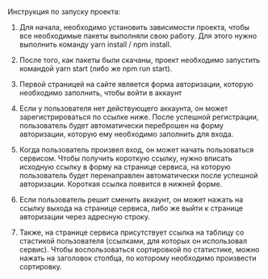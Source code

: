 Инструкция по запуску проекта:

1. Для начала, необходимо установить зависимости проекта, чтобы все необходимые пакеты выполняли свою работу. Для этого нужно выполнить команду yarn install / npm install.

2. После того, как пакеты были скачаны, проект необходимо запустить командой yarn start (либо же npm run start).

3. Первой страницей на сайте является форма авторизации, которую необходимо заполнить, чтобы войти в аккаунт

4. Если у пользователя нет действующего аккаунта, он может зарегистрироваться по ссылке ниже. После успешной регистрации, пользователь будет автоматически переброшен на форму авторизации, которую ему необходимо заполнить для входа.

5. Когда пользователь произвел вход, он может начать пользоваться сервисом. Чтобы получить короткую ссылку, нужно вписать исходную ссылку в форму на странице сервиса, на которую пользователь будет перенаправлен автоматически после успешной авторизации. Короткая ссылка появится в нижней форме.

6. Если пользователь решит сменить аккаунт, он может нажать на ссылку выхода на странице сервиса, либо же выйти к странице авторизации через адресную строку.

7. Также, на странице сервиса присутствует ссылка на таблицу со стастикой пользователя (ссылками, для которых он использовал сервис). Чтобы воспользоваться сортировкой по статистике, можно нажать на заголовок столбца, по которому необходимо произвести сортировку.